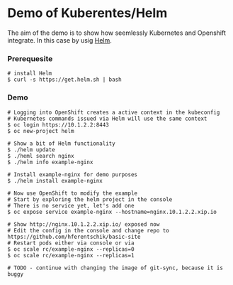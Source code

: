 # Demo of Kuberentes/Helm

The aim of the demo is to show how seemlessly Kubernetes and
Openshift integrate. In this case by usig [Helm](https://github.com/helm/helm).

### Prerequesite

    # install Helm
    $ curl -s https://get.helm.sh | bash

### Demo

    # Logging into OpenShift creates a active context in the kubeconfig
    # Kubernetes commands issued via Helm will use the same context
    $ oc login https://10.1.2.2:8443
    $ oc new-project helm

    # Show a bit of Helm functionality
    $ ./helm update
    $ ./heml search nginx
    $ ./helm info example-nginx

    # Install example-nginx for demo purposes
    $ ./helm install example-nginx

    # Now use OpenShift to modify the example
    # Start by exploring the helm project in the console
    # There is no service yet, let's add one
    $ oc expose service example-nginx --hostname=nginx.10.1.2.2.xip.io

    # Show http://nginx.10.1.2.2.xip.io/ exposed now
    # Edit the config in the console and change repo to https://github.com/hferentschik/basic-site
    # Restart pods either via console or via
    $ oc scale rc/example-nginx --replicas=0
    $ oc scale rc/example-nginx --replicas=1

    # TODO - continue with changing the image of git-sync, because it is buggy
